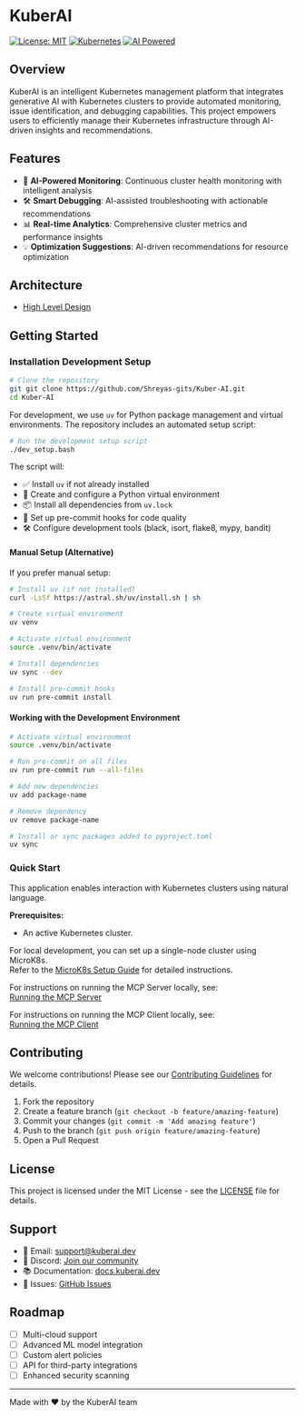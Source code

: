 # KuberAI

[![License: MIT](https://img.shields.io/badge/License-MIT-yellow.svg)](https://opensource.org/licenses/MIT)
[![Kubernetes](https://img.shields.io/badge/Kubernetes-326ce5.svg?logo=kubernetes&logoColor=white)](https://kubernetes.io/)
[![AI Powered](https://img.shields.io/badge/AI-Powered-brightgreen.svg)](https://github.com/shreyas/project_KuberAi)

## Overview

KuberAI is an intelligent Kubernetes management platform that integrates generative AI with Kubernetes clusters to provide automated monitoring, issue identification, and debugging capabilities. This project empowers users to efficiently manage their Kubernetes infrastructure through AI-driven insights and recommendations.

## Features

- 🤖 **AI-Powered Monitoring**: Continuous cluster health monitoring with intelligent analysis
- 🛠️ **Smart Debugging**: AI-assisted troubleshooting with actionable recommendations
- 📊 **Real-time Analytics**: Comprehensive cluster metrics and performance insights
- 💡 **Optimization Suggestions**: AI-driven recommendations for resource optimization

## Architecture

- [High Level Design](./docs/architecture/High%20Level%20Design.md)

## Getting Started

### Installation Development Setup

```bash
# Clone the repository
git git clone https://github.com/Shreyas-gits/Kuber-AI.git
cd Kuber-AI
```

For development, we use `uv` for Python package management and virtual environments. The repository includes an automated setup script:

```bash
# Run the development setup script
./dev_setup.bash
```

The script will:
- ✅ Install `uv` if not already installed
- 🐍 Create and configure a Python virtual environment
- 📦 Install all dependencies from `uv.lock`
- 🔧 Set up pre-commit hooks for code quality
- 🛠️ Configure development tools (black, isort, flake8, mypy, bandit)

#### Manual Setup (Alternative)

If you prefer manual setup:

```bash
# Install uv (if not installed)
curl -LsSf https://astral.sh/uv/install.sh | sh

# Create virtual environment
uv venv

# Activate virtual environment
source .venv/bin/activate

# Install dependencies
uv sync --dev

# Install pre-commit hooks
uv run pre-commit install
```

#### Working with the Development Environment

```bash
# Activate virtual environment
source .venv/bin/activate

# Run pre-commit on all files
uv run pre-commit run --all-files

# Add new dependencies
uv add package-name

# Remove dependency
uv remove package-name

# Install or sync packages added to pyproject.toml
uv sync
```

### Quick Start

This application enables interaction with Kubernetes clusters using natural language.

**Prerequisites:**

- An active Kubernetes cluster.

For local development, you can set up a single-node cluster using MicroK8s.  
Refer to the [MicroK8s Setup Guide](./microk8s_setup/microk8s%20setup.md) for detailed instructions.

For instructions on running the MCP Server locally, see:  
[Running the MCP Server](./mcp_server/README.md)

For instructions on running the MCP Client locally, see:  
[Running the MCP Client](./mcp_client/README.md)

## Contributing

We welcome contributions! Please see our [Contributing Guidelines](./docs/CONTRIBUTING.md) for details.

1. Fork the repository
2. Create a feature branch (`git checkout -b feature/amazing-feature`)
3. Commit your changes (`git commit -m 'Add amazing feature'`)
4. Push to the branch (`git push origin feature/amazing-feature`)
5. Open a Pull Request

## License

This project is licensed under the MIT License - see the [LICENSE](LICENSE) file for details.

## Support

- 📧 Email: support@kuberai.dev
- 💬 Discord: [Join our community](https://discord.gg/kuberai)
- 📚 Documentation: [docs.kuberai.dev](https://docs.kuberai.dev)
- 🐛 Issues: [GitHub Issues](https://github.com/shreyas/project_KuberAi/issues)

## Roadmap

- [ ] Multi-cloud support
- [ ] Advanced ML model integration
- [ ] Custom alert policies
- [ ] API for third-party integrations
- [ ] Enhanced security scanning

---

Made with ❤️ by the KuberAI team